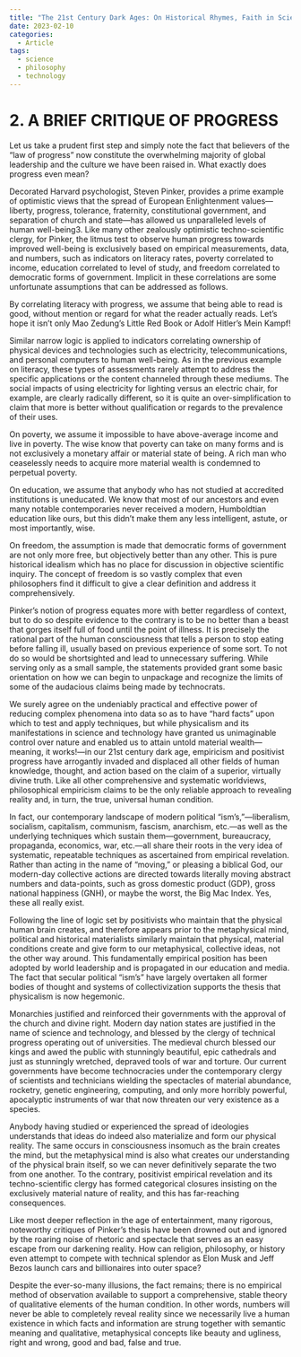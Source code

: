 ```yaml
---
title: "The 21st Century Dark Ages: On Historical Rhymes, Faith in Science & The Limits of Technicians - Part 2"
date: 2023-02-10
categories:
  - Article
tags:
  - science
  - philosophy
  - technology
---
```


# 2. A BRIEF CRITIQUE OF PROGRESS
Let us take a prudent first step and simply note the fact that believers of the “law of progress” now constitute the overwhelming majority of global leadership and the culture we have been raised in. What exactly does progress even mean?  

Decorated Harvard psychologist, Steven Pinker, provides a prime example of optimistic views that the spread of European Enlightenment values—liberty, progress, tolerance, fraternity, constitutional government, and separation of church and state—has allowed us unparalleled levels of human well-being3. Like many other zealously optimistic techno-scientific clergy, for Pinker, the litmus test to observe human progress towards improved well-being is exclusively based on empirical measurements, data, and numbers, such as indicators on literacy rates, poverty correlated to income, education correlated to level of study, and freedom correlated to democratic forms of government. Implicit in these correlations are some unfortunate assumptions that can be addressed as follows.  

By correlating literacy with progress, we assume that being able to read is good, without mention or regard for what the reader actually reads. Let’s hope it isn’t only Mao Zedung’s Little Red Book or Adolf Hitler’s Mein Kampf!  

Similar narrow logic is applied to indicators correlating ownership of physical devices and technologies such as electricity, telecommunications, and personal computers to human well-being. As in the previous example on literacy, these types of assessments rarely attempt to address the specific applications or the content channeled through these mediums. The social impacts of using electricity for lighting versus an electric chair, for example, are clearly radically different, so it is quite an over-simplification to claim that more is better without qualification or regards to the prevalence of their uses.  

On poverty, we assume it impossible to have above-average income and live in poverty. The wise know that poverty can take on many forms and is not exclusively a monetary affair or material state of being. A rich man who ceaselessly needs to acquire more material wealth is condemned to perpetual poverty.  

On education, we assume that anybody who has not studied at accredited institutions is uneducated. We know that most of our ancestors and even many notable contemporaries never received a modern, Humboldtian education like ours, but this didn’t make them any less intelligent, astute, or most importantly, wise.  

On freedom, the assumption is made that democratic forms of government are not only more free, but objectively better than any other. This is pure historical idealism which has no place for discussion in objective scientific inquiry. The concept of freedom is so vastly complex that even philosophers find it difficult to give a clear definition and address it comprehensively.  

Pinker’s notion of progress equates more with better regardless of context, but to do so despite evidence to the contrary is to be no better than a beast that gorges itself full of food until the point of illness. It is precisely the rational part of the human consciousness that tells a person to stop eating before falling ill, usually based on previous experience of some sort. To not do so would be shortsighted and lead to unnecessary suffering. While serving only as a small sample, the statements provided grant some basic orientation on how we can begin to unpackage and recognize the limits of some of the audacious claims being made by technocrats.  

We surely agree on the undeniably practical and effective power of reducing complex phenomena into data so as to have “hard facts” upon which to test and apply techniques, but while physicalism and its manifestations in science and technology have granted us unimaginable control over nature and enabled us to attain untold material wealth—meaning, it works!—in our 21st century dark age, empiricism and positivist progress have arrogantly invaded and displaced all other fields of human knowledge, thought, and action based on the claim of a superior, virtually divine truth. Like all other comprehensive and systematic worldviews, philosophical empiricism claims to be the only reliable approach to revealing reality and, in turn, the true, universal human condition.  

In fact, our contemporary landscape of modern political “ism’s,”—liberalism, socialism, capitalism, communism, fascism, anarchism, etc.—as well as the underlying techniques which sustain them—government, bureaucracy, propaganda, economics, war, etc.—all share their roots in the very idea of systematic, repeatable techniques as ascertained from empirical revelation. Rather than acting in the name of “moving,” or pleasing a biblical God, our modern-day collective actions are directed towards literally moving abstract numbers and data-points, such as gross domestic product (GDP), gross national happiness (GNH), or maybe the worst, the Big Mac Index. Yes, these all really exist.  

Following the line of logic set by positivists who maintain that the physical human brain creates, and therefore appears prior to the metaphysical mind, political and historical materialists similarly maintain that physical, material conditions create and give form to our metaphysical, collective ideas, not the other way around. This fundamentally empirical position has been adopted by world leadership and is propagated in our education and media. The fact that secular political “ism’s” have largely overtaken all former bodies of thought and systems of collectivization supports the thesis that physicalism is now hegemonic.  

Monarchies justified and reinforced their governments with the approval of the church and divine right. Modern day nation states are justified in the name of science and technology, and blessed by the clergy of technical progress operating out of universities. The medieval church blessed our kings and awed the public with stunningly beautiful, epic cathedrals and just as stunningly wretched, depraved tools of war and torture. Our current governments have become technocracies under the contemporary clergy of scientists and technicians wielding the spectacles of material abundance, rocketry, genetic engineering, computing, and only more horribly powerful, apocalyptic instruments of war that now threaten our very existence as a species.  

Anybody having studied or experienced the spread of ideologies understands that ideas do indeed also materialize and form our physical reality. The same occurs in consciousness insomuch as the brain creates the mind, but the metaphysical mind is also what creates our understanding of the physical brain itself, so we can never definitively separate the two from one another. To the contrary, positivist empirical revelation and its techno-scientific clergy has formed categorical closures insisting on the exclusively material nature of reality, and this has far-reaching consequences.  

Like most deeper reflection in the age of entertainment, many rigorous, noteworthy critiques of Pinker’s thesis have been drowned out and ignored by the roaring noise of rhetoric and spectacle that serves as an easy escape from our darkening reality. How can religion, philosophy, or history even attempt to compete with technical splendor as Elon Musk and Jeff Bezos launch cars and billionaires into outer space?  

Despite the ever-so-many illusions, the fact remains; there is no empirical method of observation available to support a comprehensive, stable theory of qualitative elements of the human condition. In other words, numbers will never be able to completely reveal reality since we necessarily live a human existence in which facts and information are strung together with semantic meaning and qualitative, metaphysical concepts like beauty and ugliness, right and wrong, good and bad, false and true.  
